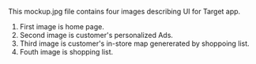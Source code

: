 This mockup.jpg file contains four images describing UI for Target app.  

1. First image is home page.
2. Second image is customer's personalized Ads.
3. Third image is customer's in-store map genererated by shoppoing list.
4. Fouth image is shopping list.
